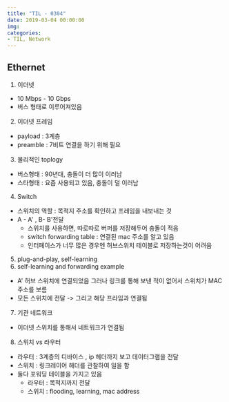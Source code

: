 ```yaml
---
title: "TIL - 0304"
date: 2019-03-04 00:00:00
img:
categories:
- TIL, Network
---
```


## Ethernet

1. 이더넷
- 10 Mbps - 10 Gbps
- 버스 형태로 이루어져있음

2. 이더넷 프레임
- payload : 3계층
- preamble : 7비트 연결을 하기 위해 필요

3. 물리적인 toplogy
- 버스형태 : 90년대, 충돌이 더 많이 이러남
- 스타형태 : 요즘 사용되고 있음, 충돌이 덜 이러남

4. Switch
- 스위치의 역할 : 목적지 주소를 확인하고 프레임을 내보내는 것
- A - A' , B- B'전달
  - 스위치를 사용하면, 따로따로 버퍼를 저장해두어 충돌이 적음
  - switch forwarding table : 연결된 mac 주소를 알고 있음
  - 인터페이스가 너무 많은 경우엔 허브스위치 테이블로 저장하는것이 어려움

5. plug-and-play, self-learning
6. self-learning and forwarding example
- A' 허브 스위치에 연결되었음 그러나 링크를 통해 보낸 적이 없어서 스위치가 MAC주소를 보름
- 모든 스위치에 전달 -> 그리고 해당 프라임과 연결됨

7. 기관 네트워크
- 이더넷 스위치를 통해서 네트워크가 연결됨

8. 스위치 vs 라우터
- 라우터 : 3계층의 디바이스 , ip 헤더까지 보고 데이터그램을 전달
- 스위치 : 링크레이어 헤더를 관찰하여 일을 함 
- 둘다 포워딩 테이블을 가지고 있음
  - 라우터 : 목적지까지 전달
  - 스위치 : flooding, learning, mac address
